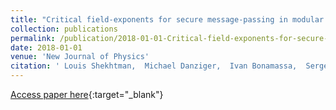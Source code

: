 ```yaml
---
title: "Critical field-exponents for secure message-passing in modular networks"
collection: publications
permalink: /publication/2018-01-01-Critical-field-exponents-for-secure-message-passing-in-modular-networks
date: 2018-01-01
venue: 'New Journal of Physics'
citation: ' Louis Shekhtman,  Michael Danziger,  Ivan Bonamassa,  Sergey Buldyrev,  Guido Caldarelli,  Vinko Zlati{\&apos;c},  Shlomo Havlin, &quot;Critical field-exponents for secure message-passing in modular networks.&quot; New Journal of Physics, 2018.'
---
```

[Access paper here](https://iopscience.iop.org/article/10.1088/1367-2630/aabe5f/meta){:target="_blank"}
